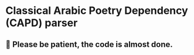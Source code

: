 # Classical Arabic Poetry Dependency (CAPD) parser
## &#x1F534; Please be patient, the code is almost done.
